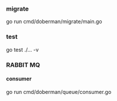 ### migrate 
go run cmd/doberman/migrate/main.go
### test
go test ./... -v

### RABBIT MQ
#### consumer 
go run cmd/doberman/queue/consumer.go 

